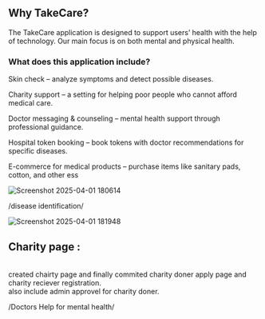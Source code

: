 <h2>Why TakeCare?</h2>

The TakeCare application is designed to support users’ health with the help of technology. Our main focus is on both mental and physical health.

<h3>What does this application include?</h3>

Skin check – analyze symptoms and detect possible diseases.

Charity support – a setting for helping poor people who cannot afford medical care.

Doctor messaging & counseling – mental health support through professional guidance.

Hospital token booking – book tokens with doctor recommendations for specific diseases.

E-commerce for medical products – purchase items like sanitary pads, cotton, and other ess


![Screenshot 2025-04-01 180614](https://github.com/user-attachments/assets/89f95920-5493-4c52-bbc6-146555f8e38e)


/disease identification/

![Screenshot 2025-04-01 181948](https://github.com/user-attachments/assets/a2d0f9f2-82f1-4dd7-abf2-c1f4d15d95c7)

<h2>Charity page : </h2><br>
created chairty page and finally commited charity doner apply page and charity reciever registration.<br>
also include admin approvel for charity doner.


/Doctors Help for mental health/


